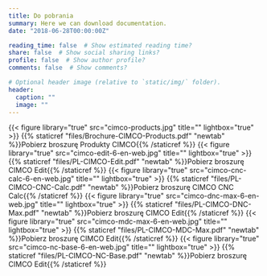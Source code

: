 ```yaml
---
title: Do pobrania
summary: Here we can download documentation.
date: "2018-06-28T00:00:00Z"

reading_time: false  # Show estimated reading time?
share: false  # Show social sharing links?
profile: false  # Show author profile?
comments: false  # Show comments?

# Optional header image (relative to `static/img/` folder).
header:
  caption: ""
  image: ""
---
```


{{< figure library="true" src="cimco-products.jpg" title="" lightbox="true" >}}
{{% staticref "files/Brochure-CIMCO-Products.pdf" "newtab" %}}Pobierz broszurę Produkty CIMCO{{% /staticref %}}
{{< figure library="true" src="cimco-edit-6-en-web.jpg" title="" lightbox="true" >}}
{{% staticref "files/PL-CIMCO-Edit.pdf" "newtab" %}}Pobierz broszurę CIMCO Edit{{% /staticref %}}
{{< figure library="true" src="cimco-cnc-calc-6-en-web.jpg" title="" lightbox="true" >}}
{{% staticref "files/PL-CIMCO-CNC-Calc.pdf" "newtab" %}}Pobierz broszurę CIMCO CNC Calc{{% /staticref %}}
{{< figure library="true" src="cimco-dnc-max-6-en-web.jpg" title="" lightbox="true" >}}
{{% staticref "files/PL-CIMCO-DNC-Max.pdf" "newtab" %}}Pobierz broszurę CIMCO Edit{{% /staticref %}}
{{< figure library="true" src="cimco-mdc-max-6-en-web.jpg" title="" lightbox="true" >}}
{{% staticref "files/PL-CIMCO-MDC-Max.pdf" "newtab" %}}Pobierz broszurę CIMCO Edit{{% /staticref %}}
{{< figure library="true" src="cimco-nc-base-6-en-web.jpg" title="" lightbox="true" >}}
{{% staticref "files/PL-CIMCO-NC-Base.pdf" "newtab" %}}Pobierz broszurę CIMCO Edit{{% /staticref %}}
